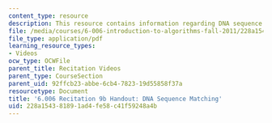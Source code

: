 ```yaml
---
content_type: resource
description: This resource contains information regarding DNA sequence matching.
file: /media/courses/6-006-introduction-to-algorithms-fall-2011/228a154381891ad4fe58c41f59248a4b_MIT6_006F11_rec09b_handout.pdf
file_type: application/pdf
learning_resource_types:
- Videos
ocw_type: OCWFile
parent_title: Recitation Videos
parent_type: CourseSection
parent_uid: 92ffcb23-abbe-6cb4-7823-19d55858f37a
resourcetype: Document
title: '6.006 Recitation 9b Handout: DNA Sequence Matching'
uid: 228a1543-8189-1ad4-fe58-c41f59248a4b
---
```

